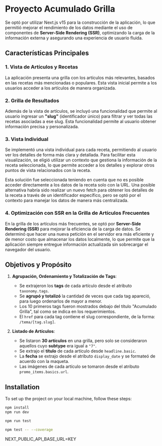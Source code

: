 # Proyecto Acumulado Grilla

Se optó por utilizar Next.js v15 para la construcción de la aplicación, lo que permitió mejorar el rendimiento de los datos mediante el uso de componentes de **Server-Side Rendering (SSR)**, optimizando la carga de la información externa y asegurando una experiencia de usuario fluida.

## Características Principales

### 1. **Vista de Artículos y Recetas**
La aplicación presenta una grilla con los artículos más relevantes, basados en las recetas más mencionadas o populares. Esta vista inicial permite a los usuarios acceder a los artículos de manera organizada.

### 2. **Grilla de Resultados**
Además de la vista de artículos, se incluyó una funcionalidad que permite al usuario ingresar un **"slug"** (identificador único) para filtrar y ver todas las recetas asociadas a ese slug. Esta funcionalidad permite al usuario obtener información precisa y personalizada.

### 3. **Vista Individual**
Se implementó una vista individual para cada receta, permitiendo al usuario ver los detalles de forma más clara y detallada. Para facilitar esta visualización, se eligió utilizar un contexto que gestiona la información de la receta seleccionada, lo que permite acceder a los detalles y explorar otros puntos de vista relacionados con la receta.

Esta solución fue seleccionada teniendo en cuenta que no es posible acceder directamente a los datos de la receta solo con la URL. Una posible alternativa habría sido realizar un nuevo fetch para obtener los detalles de la receta a través de un identificador específico, pero se optó por el contexto para manejar los datos de manera más centralizada.


### 4. **Optimización con SSR en la Grilla de Artículos Frecuentes**
En la grilla de los artículos más frecuentes, se optó por **Server-Side Rendering (SSR)** para mejorar la eficiencia de la carga de datos. Se determinó que hacer una nueva petición en el servidor era más eficiente y de menor costo que almacenar los datos localmente, lo que permite que la aplicación siempre entregue información actualizada sin sobrecargar el navegador del usuario.

## Objetivos y Propósito


1. **Agrupación, Ordenamiento y Totalización de Tags**: 
   - Se extrajeron los **tags** de cada artículo desde el atributo `taxonomy.tags`.
   - Se **agrupó y totalizó** la cantidad de veces que cada tag apareció, para luego ordenarlos de mayor a menor.
   - Los 10 primeros tags fueron mostrados debajo del título "Acumulado Grilla", tal como se indica en los requerimientos.
   - El `href` para cada tag contiene el slug correspondiente, de la forma: `/tema/[tag.slug]`.

2. **Listado de Artículos**:
   - Se listaron **30 artículos** en una grilla, pero solo se consideraron aquellos cuyo **subtype** era igual a `"7"`.
   - Se extrajo el **título** de cada artículo desde `headline.basic`.
   - La **fecha** se extrajo desde el atributo `display_date` y se formateó de acuerdo con la maqueta.
   - Las imágenes de cada artículo se tomaron desde el atributo `promo_items.basics.url`.



## Installation

To set up the project on your local machine, follow these steps:

```bash
npm install
npm run dev

```

```bash
npm run test

npm test -- --coverage

```

NEXT_PUBLIC_API_BASE_URL=KEY
